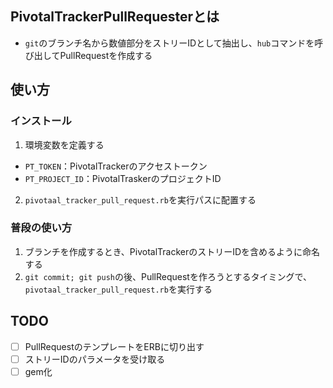 ## PivotalTrackerPullRequesterとは
- `git`のブランチ名から数値部分をストリーIDとして抽出し、`hub`コマンドを呼び出してPullRequestを作成する

## 使い方
### インストール
1. 環境変数を定義する
  - `PT_TOKEN`：PivotalTrackerのアクセストークン
  - `PT_PROJECT_ID`：PivotalTraskerのプロジェクトID
2. `pivotaal_tracker_pull_request.rb`を実行パスに配置する

### 普段の使い方
1. ブランチを作成するとき、PivotalTrackerのストリーIDを含めるように命名する
2. `git commit; git push`の後、PullRequestを作ろうとするタイミングで、`pivotaal_tracker_pull_request.rb`を実行する

## TODO
- [ ] PullRequestのテンプレートをERBに切り出す
- [ ] ストリーIDのパラメータを受け取る
- [ ] gem化
